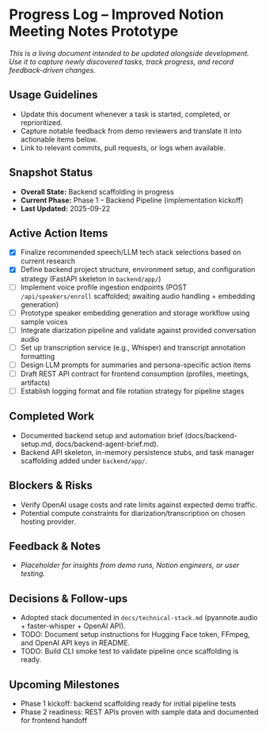 # Progress Log – Improved Notion Meeting Notes Prototype

_This is a living document intended to be updated alongside development. Use it to capture newly discovered tasks, track progress, and record feedback-driven changes._

## Usage Guidelines
- Update this document whenever a task is started, completed, or reprioritized.
- Capture notable feedback from demo reviewers and translate it into actionable items below.
- Link to relevant commits, pull requests, or logs when available.

## Snapshot Status
- **Overall State:** Backend scaffolding in progress
- **Current Phase:** Phase 1 – Backend Pipeline (implementation kickoff)
- **Last Updated:** 2025-09-22

## Active Action Items
- [x] Finalize recommended speech/LLM tech stack selections based on current research
- [x] Define backend project structure, environment setup, and configuration strategy (FastAPI skeleton in `backend/app/`)
- [ ] Implement voice profile ingestion endpoints (POST `/api/speakers/enroll` scaffolded; awaiting audio handling + embedding generation)
- [ ] Prototype speaker embedding generation and storage workflow using sample voices
- [ ] Integrate diarization pipeline and validate against provided conversation audio
- [ ] Set up transcription service (e.g., Whisper) and transcript annotation formatting
- [ ] Design LLM prompts for summaries and persona-specific action items
- [ ] Draft REST API contract for frontend consumption (profiles, meetings, artifacts)
- [ ] Establish logging format and file rotation strategy for pipeline stages

## Completed Work
- Documented backend setup and automation brief (docs/backend-setup.md, docs/backend-agent-brief.md).
- Backend API skeleton, in-memory persistence stubs, and task manager scaffolding added under `backend/app/`.

## Blockers & Risks
- Verify OpenAI usage costs and rate limits against expected demo traffic.
- Potential compute constraints for diarization/transcription on chosen hosting provider.

## Feedback & Notes
- _Placeholder for insights from demo runs, Notion engineers, or user testing._

## Decisions & Follow-ups
- Adopted stack documented in `docs/technical-stack.md` (pyannote.audio + faster-whisper + OpenAI API).
- TODO: Document setup instructions for Hugging Face token, FFmpeg, and OpenAI API keys in README.
- TODO: Build CLI smoke test to validate pipeline once scaffolding is ready.

## Upcoming Milestones
- Phase 1 kickoff: backend scaffolding ready for initial pipeline tests
- Phase 2 readiness: REST APIs proven with sample data and documented for frontend handoff
